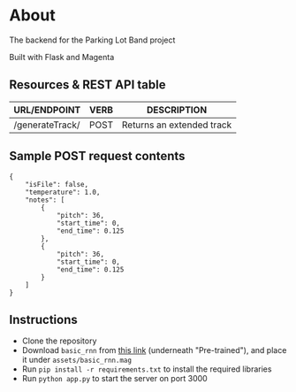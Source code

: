 
# About
The backend for the Parking Lot Band project

Built with Flask and Magenta

## Resources & REST API table
| URL/ENDPOINT              | VERB   | DESCRIPTION                           |
|---------------------------|--------|---------------------------------------|
| /generateTrack/           | POST   | Returns an extended track             |

## Sample POST request contents
```
{
	"isFile": false, 
	"temperature": 1.0,
	"notes": [
		{
			"pitch": 36, 
			"start_time": 0, 
		 	"end_time": 0.125
		},
		{
			"pitch": 36, 
			"start_time": 0, 
		 	"end_time": 0.125
		}
	]
}
```

## Instructions
* Clone the repository 
* Download `basic_rnn` from [this link](https://github.com/magenta/magenta/tree/master/magenta/models/melody_rnn) (underneath "Pre-trained"), and place it under `assets/basic_rnn.mag`
* Run `pip install -r requirements.txt` to install the required libraries
* Run `python app.py` to start the server on port 3000

